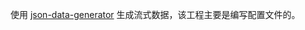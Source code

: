 使用 [json-data-generator](https://github.com/everwatchsolutions/json-data-generator) 生成流式数据，该工程主要是编写配置文件的。

